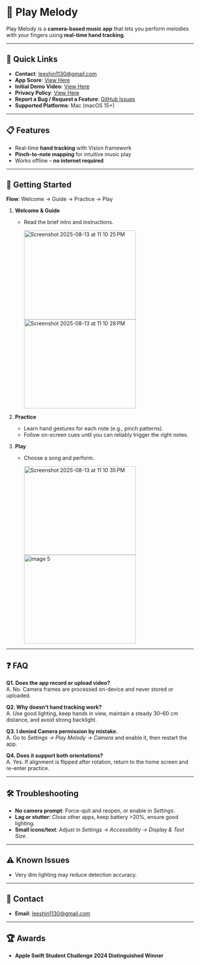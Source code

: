 # 🎵 Play Melody

Play Melody is a **camera-based music app** that lets you perform melodies with your fingers using **real-time hand tracking**.  

---

## 🔗 Quick Links
- **Contact**: leeshin1130@gmail.com
- **App Score**: [View Here](https://apps.apple.com/kr/app/play-melody/id6749957721?l=en-GB&mt=12)
- **Initial Demo Video**: [View Here](https://www.youtube.com/watch?v=Nsz66Aq19CE)
- **Privacy Policy**: [View Here](https://github.com/LeeShinwon/LeeShinwon/wiki/Privacy-Policy)  
- **Report a Bug / Request a Feature**: [GitHub Issues](https://github.com/LeeShinwon/Play-Melody/issues)  
- **Supported Platforms**: Mac (macOS 15+)

---

## 📋 Features
- Real-time **hand tracking** with Vision framework
- **Pinch-to-note mapping** for intuitive music play
- Works offline – **no internet required**

---

## 🚀 Getting Started
**Flow**: Welcome → Guide → Practice → Play

1. **Welcome & Guide**  
   - Read the brief intro and instructions.
     
      <img width="300" height="239" alt="Screenshot 2025-08-13 at 11 10 25 PM" src="https://github.com/user-attachments/assets/307dad5a-fb79-4197-85d8-d3cd107569b7" />
      <img width="300" height="239" alt="Screenshot 2025-08-13 at 11 10 28 PM" src="https://github.com/user-attachments/assets/d0c39910-a256-44f7-99a8-29d46824a8af" />
   
2. **Practice**  
   - Learn hand gestures for each note (e.g., pinch patterns).  
   - Follow on-screen cues until you can reliably trigger the right notes.


3. **Play**  
   - Choose a song and perform.
     
      <img width="300" height="238" alt="Screenshot 2025-08-13 at 11 10 35 PM" src="https://github.com/user-attachments/assets/e29df3f7-8a7c-45a6-a8ba-ba1603075f29" />
      <img width="300" height="238" alt="image 5" src="https://github.com/user-attachments/assets/c3662ac5-e45f-4170-ba03-51fce22e3dce" />
---

## ❓ FAQ

**Q1. Does the app record or upload video?**  
A. No. Camera frames are processed on-device and never stored or uploaded.

**Q2. Why doesn’t hand tracking work?**  
A. Use good lighting, keep hands in view, maintain a steady 30–60 cm distance, and avoid strong backlight.

**Q3. I denied Camera permission by mistake.**  
A. Go to *Settings → Play Melody → Camera* and enable it, then restart the app.

**Q4. Does it support both orientations?**  
A. Yes. If alignment is flipped after rotation, return to the home screen and re-enter practice.

---

## 🛠 Troubleshooting
- **No camera prompt**: Force-quit and reopen, or enable in *Settings*.  
- **Lag or stutter**: Close other apps, keep battery >20%, ensure good lighting.  
- **Small icons/text**: Adjust in *Settings → Accessibility → Display & Text Size*.

---

## ⚠ Known Issues
- Very dim lighting may reduce detection accuracy.

---

## 📧 Contact
- **Email**: leeshin1130@gmail.com  

---

## 🏆 Awards
- **Apple Swift Student Challenge 2024 Distinguished Winner**
